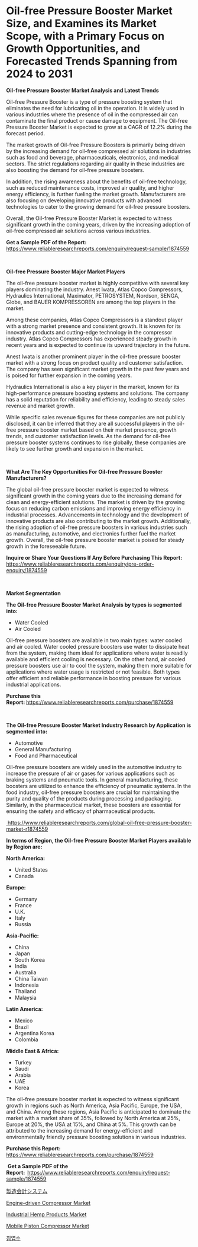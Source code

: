 <p><h1>Oil-free Pressure Booster Market Size, and Examines its Market Scope, with a Primary Focus on Growth Opportunities, and Forecasted Trends Spanning from 2024 to 2031</h1></p><p><strong>Oil-free Pressure Booster Market Analysis and Latest Trends</strong></p>
<p><p>Oil-free Pressure Booster is a type of pressure boosting system that eliminates the need for lubricating oil in the operation. It is widely used in various industries where the presence of oil in the compressed air can contaminate the final product or cause damage to equipment. The Oil-free Pressure Booster Market is expected to grow at a CAGR of 12.2% during the forecast period.</p><p>The market growth of Oil-free Pressure Boosters is primarily being driven by the increasing demand for oil-free compressed air solutions in industries such as food and beverage, pharmaceuticals, electronics, and medical sectors. The strict regulations regarding air quality in these industries are also boosting the demand for oil-free pressure boosters.</p><p>In addition, the rising awareness about the benefits of oil-free technology, such as reduced maintenance costs, improved air quality, and higher energy efficiency, is further fueling the market growth. Manufacturers are also focusing on developing innovative products with advanced technologies to cater to the growing demand for oil-free pressure boosters.</p><p>Overall, the Oil-free Pressure Booster Market is expected to witness significant growth in the coming years, driven by the increasing adoption of oil-free compressed air solutions across various industries.</p></p>
<p><strong>Get a Sample PDF of the Report:&nbsp;</strong> <a href="https://www.reliableresearchreports.com/enquiry/request-sample/1874559">https://www.reliableresearchreports.com/enquiry/request-sample/1874559</a></p>
<p>&nbsp;</p>
<p><strong>Oil-free Pressure Booster Major Market Players</strong></p>
<p><p>The oil-free pressure booster market is highly competitive with several key players dominating the industry. Anest Iwata, Atlas Copco Compressors, Hydraulics International, Maximator, PETROSYSTEM, Nordson, SENGA, Globe, and BAUER KOMPRESSOREN are among the top players in the market.</p><p>Among these companies, Atlas Copco Compressors is a standout player with a strong market presence and consistent growth. It is known for its innovative products and cutting-edge technology in the compressor industry. Atlas Copco Compressors has experienced steady growth in recent years and is expected to continue its upward trajectory in the future.</p><p>Anest Iwata is another prominent player in the oil-free pressure booster market with a strong focus on product quality and customer satisfaction. The company has seen significant market growth in the past few years and is poised for further expansion in the coming years.</p><p>Hydraulics International is also a key player in the market, known for its high-performance pressure boosting systems and solutions. The company has a solid reputation for reliability and efficiency, leading to steady sales revenue and market growth.</p><p>While specific sales revenue figures for these companies are not publicly disclosed, it can be inferred that they are all successful players in the oil-free pressure booster market based on their market presence, growth trends, and customer satisfaction levels. As the demand for oil-free pressure booster systems continues to rise globally, these companies are likely to see further growth and expansion in the market.</p></p>
<p>&nbsp;</p>
<p><strong>What Are The Key Opportunities For Oil-free Pressure Booster Manufacturers?</strong></p>
<p><p>The global oil-free pressure booster market is expected to witness significant growth in the coming years due to the increasing demand for clean and energy-efficient solutions. The market is driven by the growing focus on reducing carbon emissions and improving energy efficiency in industrial processes. Advancements in technology and the development of innovative products are also contributing to the market growth. Additionally, the rising adoption of oil-free pressure boosters in various industries such as manufacturing, automotive, and electronics further fuel the market growth. Overall, the oil-free pressure booster market is poised for steady growth in the foreseeable future.</p></p>
<p><strong>Inquire or Share Your Questions If Any Before Purchasing This Report:</strong> <a href="https://www.reliableresearchreports.com/enquiry/pre-order-enquiry/1874559">https://www.reliableresearchreports.com/enquiry/pre-order-enquiry/1874559</a></p>
<p>&nbsp;</p>
<p><strong>Market Segmentation</strong></p>
<p><strong>The Oil-free Pressure Booster Market Analysis by types is segmented into:</strong></p>
<p><ul><li>Water Cooled</li><li>Air Cooled</li></ul></p>
<p><p>Oil-free pressure boosters are available in two main types: water cooled and air cooled. Water cooled pressure boosters use water to dissipate heat from the system, making them ideal for applications where water is readily available and efficient cooling is necessary. On the other hand, air cooled pressure boosters use air to cool the system, making them more suitable for applications where water usage is restricted or not feasible. Both types offer efficient and reliable performance in boosting pressure for various industrial applications.</p></p>
<p><strong>Purchase this Report:&nbsp;</strong><a href="https://www.reliableresearchreports.com/purchase/1874559">https://www.reliableresearchreports.com/purchase/1874559</a></p>
<p>&nbsp;</p>
<p><strong>The Oil-free Pressure Booster Market Industry Research by Application is segmented into:</strong></p>
<p><ul><li>Automotive</li><li>General Manufacturing</li><li>Food and Pharmaceutical</li></ul></p>
<p><p>Oil-free pressure boosters are widely used in the automotive industry to increase the pressure of air or gases for various applications such as braking systems and pneumatic tools. In general manufacturing, these boosters are utilized to enhance the efficiency of pneumatic systems. In the food industry, oil-free pressure boosters are crucial for maintaining the purity and quality of the products during processing and packaging. Similarly, in the pharmaceutical market, these boosters are essential for ensuring the safety and efficacy of pharmaceutical products.</p></p>
<p><a href="https://www.reliableresearchreports.com/global-oil-free-pressure-booster-market-r1874559">&nbsp;https://www.reliableresearchreports.com/global-oil-free-pressure-booster-market-r1874559</a></p>
<p><strong>In terms of Region, the Oil-free Pressure Booster Market Players available by Region are:</strong></p>
<p>
    <p> <strong> North America: </strong>
        <ul>
            <li>United States</li>
            <li>Canada</li>
        </ul>
        </p> 
    <p> <strong> Europe: </strong>
        <ul>
            <li>Germany</li>
            <li>France</li>
            <li>U.K.</li>
            <li>Italy</li>
            <li>Russia</li>
        </ul>
        </p> 
    <p> <strong> Asia-Pacific: </strong>
        <ul>
            <li>China</li>
            <li>Japan</li>
            <li>South Korea</li>
            <li>India</li>
            <li>Australia</li>
            <li>China Taiwan</li>
            <li>Indonesia</li>
            <li>Thailand</li>
            <li>Malaysia</li>
        </ul>
        </p> 
    <p> <strong> Latin America: </strong>
        <ul>
            <li>Mexico</li>
            <li>Brazil</li>
            <li>Argentina Korea</li>
            <li>Colombia</li>
        </ul>
        </p> 
    <p> <strong> Middle East & Africa: </strong>
        <ul>
            <li>Turkey</li>
            <li>Saudi</li>
            <li>Arabia</li>
            <li>UAE</li>
            <li>Korea</li>
        </ul>
    </p>
    </p>
<p><p>The oil-free pressure booster market is expected to witness significant growth in regions such as North America, Asia Pacific, Europe, the USA, and China. Among these regions, Asia Pacific is anticipated to dominate the market with a market share of 35%, followed by North America at 25%, Europe at 20%, the USA at 15%, and China at 5%. This growth can be attributed to the increasing demand for energy-efficient and environmentally friendly pressure boosting solutions in various industries.</p></p>
<p><strong>Purchase this Report: </strong><a href="https://www.reliableresearchreports.com/purchase/1874559">https://www.reliableresearchreports.com/purchase/1874559</a></p>
<p>&nbsp;<strong>Get a Sample PDF of the Report:&nbsp;&nbsp;</strong><a href="https://www.reliableresearchreports.com/enquiry/request-sample/1874559">https://www.reliableresearchreports.com/enquiry/request-sample/1874559</a></p>
<p><strong></strong></p>
<p><p><a href="https://github.com/AriMuller2009/Market-Research-Report-List-1/blob/main/962255543833.md">製造会計システム</a></p><p><a href="https://github.com/Airanohannonzb68e5pb53oc1/Market-Research-Report-List-2/blob/main/engine-driven-compressor-market.md">Engine-driven Compressor Market</a></p><p><a href="https://issuu.com/reportprime-2/docs/industrial-hemp-products-market-size-2030.pptx">Industrial Hemp Products Market</a></p><p><a href="https://github.com/fiixsa/Market-Research-Report-List-2/blob/main/mobile-piston-compressor-market.md">Mobile Piston Compressor Market</a></p><p><a href="https://github.com/khytkeqagplkzqvh/Market-Research-Report-List-1/blob/main/253686340312.md">침엽수</a></p></p>